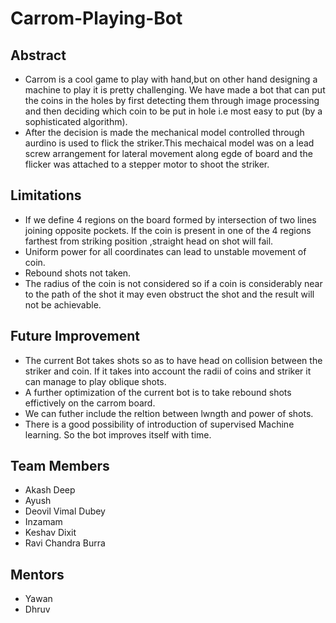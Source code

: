 # Carrom-Playing-Bot
## Abstract
- Carrom is a cool game to play with hand,but on other hand designing a machine to play it is pretty challenging. We have made a bot that can put the coins in the holes by first detecting them through image processing and then deciding which coin to be put in hole i.e most easy to put (by a sophisticated algorithm).
- After the decision is made the mechanical model controlled through aurdino is used to flick the striker.This mechaical model was on a lead screw arrangement for lateral movement along egde of board and the flicker was attached to a stepper motor to shoot the striker.
## Limitations
- If we define 4 regions on the board formed by intersection of two lines joining opposite pockets. If the coin is present in one of the 4 regions farthest from striking position
,straight head on shot will fail.
- Uniform power for all coordinates can lead to unstable movement of coin.
- Rebound shots not taken.
- The radius of the coin is not considered so if a coin is considerably near to the path of the shot it may even obstruct the shot and the result will not be achievable.
## Future Improvement
- The current Bot takes shots so as to have head on collision between the striker and coin. If it takes into account the radii of coins and striker it can manage to play oblique shots.
- A further optimization of the current bot is to take rebound shots effictively on the carrom board.
- We can futher include the reltion between lwngth and power of shots.
- There is a good possibility of introduction of supervised Machine learning. So the bot improves itself with time.
## Team Members
- Akash Deep
- Ayush
- Deovil Vimal Dubey
- Inzamam
- Keshav Dixit
- Ravi Chandra Burra
## Mentors
- Yawan 
- Dhruv
